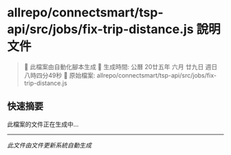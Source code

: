 # allrepo/connectsmart/tsp-api/src/jobs/fix-trip-distance.js 說明文件

> 🚧 此檔案由自動化腳本生成
> 📅 生成時間: 公曆 20廿五年 六月 廿九日 週日 八時四分49秒
> 📂 原始檔案: allrepo/connectsmart/tsp-api/src/jobs/fix-trip-distance.js

## 快速摘要
此檔案的文件正在生成中...

<!-- 實際使用時，這裡會是 Claude Code 生成的完整文件內容 -->

---
*此文件由文件更新系統自動生成*
